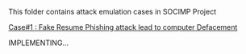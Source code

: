 This folder contains attack emulation cases in SOCIMP Project

[Case#1 : Fake Resume Phishing attack lead to computer Defacement](/adversaries-emulation/case#1-fakecv-phishing-attack/)


IMPLEMENTING...
